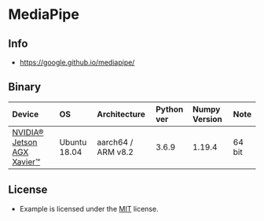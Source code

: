 # MediaPipe

## Info
* https://google.github.io/mediapipe/

## Binary

| Device | OS |Architecture|Python ver|Numpy Version|Note|
|:--|:--|:--|:--|:--|:--|
| [NVIDIA® Jetson AGX Xavier™](https://developer.nvidia.com/embedded/jetson-agx-xavier-developer-kit) |Ubuntu 18.04 | aarch64 / ARM v8.2 | 3.6.9 | 1.19.4 | 64 bit |

## License
* Example is licensed under the [MIT](./LICENSE) license.